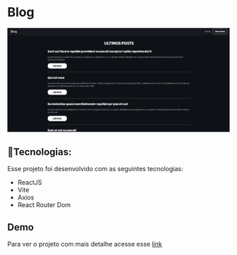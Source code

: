 # Blog

<img src="/public/blog-axios.png"/>

## 🚀Tecnologias:

Esse projeto foi desenvolvido com as seguintes tecnologias:

- ReactJS
- Vite
- Axios
- React Router Dom

## Demo

Para ver o projeto com mais detalhe acesse esse [link](https://blog-axios.vercel.app/)
